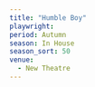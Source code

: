 ```yaml
---
title: "Humble Boy"
playwright:
period: Autumn
season: In House
season_sort: 50
venue:
  - New Theatre
---
```

